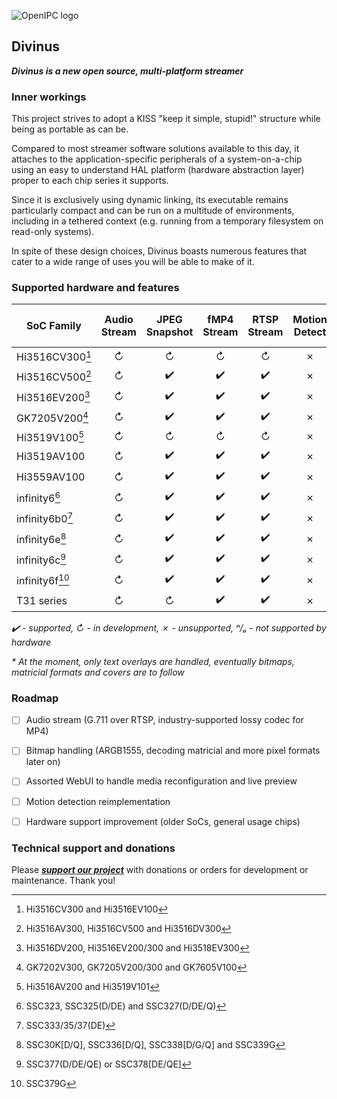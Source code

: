 ![OpenIPC logo][logo]

## Divinus
**_Divinus is a new open source, multi-platform streamer_**

### Inner workings

This project strives to adopt a KISS "keep it simple, stupid!" structure while being as portable as can be.

Compared to most streamer software solutions available to this day, it attaches to the application-specific peripherals of a system-on-a-chip using an easy to understand HAL platform (hardware abstraction layer) proper to each chip series it supports.

Since it is exclusively using dynamic linking, its executable remains particularly compact and can be run on a multitude of environments, including in a tethered context (e.g. running from a temporary filesystem on read-only systems).

In spite of these design choices, Divinus boasts numerous features that cater to a wide range of uses you will be able to make of it.


### Supported hardware and features

| SoC Family              | Audio Stream | JPEG Snapshot | fMP4 Stream | RTSP Stream | Motion Detect | On-Screen Display* |
|-------------------------|:------------:|:-------------:|:-----------:|:-----------:|:-------------:|:------------------:|
| Hi3516CV300[^1]         | ↻            | ↻            | ↻           | ↻           | ✗            | ↻                  |
| Hi3516CV500[^2]         | ↻            | ✔️           | ✔️          | ✔️          | ✗            | ✔️                 |
| Hi3516EV200[^3]         | ↻            | ✔️           | ✔️          | ✔️          | ✗            | ✔️                 |
| GK7205V200[^4]          | ↻            | ✔️           | ✔️          | ✔️          | ✗            | ✔️                 |
| Hi3519V100[^5]          | ↻            | ↻            | ↻           | ↻           | ✗            | ↻                  |
| Hi3519AV100             | ↻            | ✔️           | ✔️          | ✔️          | ✗            | ✔️                 |
| Hi3559AV100             | ↻            | ✔️           | ✔️          | ✔️          | ✗            | ✔️                 |
| infinity6[^6]           | ↻            | ✔️           | ✔️          | ✔️          | ✗            | ✔️                 |
| infinity6b0[^7]         | ↻            | ✔️           | ✔️          | ✔️          | ✗            | ✔️                 |
| infinity6e[^8]          | ↻            | ✔️           | ✔️          | ✔️          | ✗            | ✔️                 |
| infinity6c[^9]          | ↻            | ✔️           | ✔️          | ✔️          | ✗            | ✔️                 |
| infinity6f[^10]         | ↻            | ✔️           | ✔️          | ✔️          | ✗            | ✔️                 |
| T31 series              | ↻            | ↻            | ✔️          | ✔️          | ✗            | ✔️                 |

_✔️ - supported, ↻ - in development, ✗ - unsupported, ⁿ/ₐ - not supported by hardware_

_* At the moment, only text overlays are handled, eventually bitmaps, matricial formats and covers are to follow_

[^1]: Hi3516CV300 and Hi3516EV100
[^2]: Hi3516AV300, Hi3516CV500 and Hi3516DV300
[^3]: Hi3516DV200, Hi3516EV200/300 and Hi3518EV300
[^4]: GK7202V300, GK7205V200/300 and GK7605V100
[^5]: Hi3516AV200 and Hi3519V101
[^6]: SSC323, SSC325(D/DE) and SSC327(D/DE/Q)
[^7]: SSC333/35/37(DE)
[^8]: SSC30K\[D/Q\], SSC336\[D/Q\], SSC338\[D/G/Q\] and SSC339G
[^9]: SSC377(D/DE/QE) or SSC378\[DE/QE\]
[^10]: SSC379G


### Roadmap

- [ ] Audio stream (G.711 over RTSP, industry-supported lossy codec for MP4)
- [ ] Bitmap handling (ARGB1555, decoding matricial and more pixel formats later on)
- [ ] Assorted WebUI to handle media reconfiguration and live preview
- [ ] Motion detection reimplementation
- [ ] Hardware support improvement (older SoCs, general usage chips)


### Technical support and donations

Please **_[support our project](https://openipc.org/support-open-source)_** with donations or orders for development or maintenance. Thank you!


[logo]: https://openipc.org/assets/openipc-logo-black.svg
